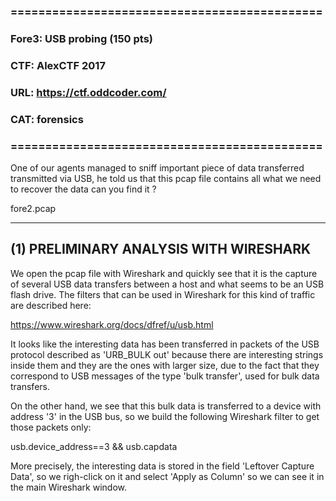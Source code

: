 ### =============================================
### Fore3: USB probing (150 pts)
### CTF: AlexCTF 2017
### URL: https://ctf.oddcoder.com/
### CAT: forensics
### =============================================

One of our agents managed to sniff important piece of data transferred transmitted via USB, he told
us that this pcap file contains all what we need to recover the data can you find it ?

fore2.pcap

-------------------------------------------------
## (1) PRELIMINARY ANALYSIS WITH WIRESHARK

We open the pcap file with Wireshark and quickly see that it is the capture of several USB data transfers between a host and what seems to be an USB flash drive. The filters that can be used in Wireshark for this kind of traffic are described here:

https://www.wireshark.org/docs/dfref/u/usb.html

It looks like the interesting data has been transferred in packets of the USB protocol described as 'URB_BULK out' because there are interesting strings inside them and they are the ones with larger size, due to the fact that they correspond to USB messages of the type 'bulk transfer', used for bulk data transfers.

On the other hand, we see that this bulk data is transferred to a device with address '3' in the USB bus, so we build the following Wireshark filter to get those packets only:

usb.device_address==3 && usb.capdata

More precisely, the interesting data is stored in the field 'Leftover Capture Data', so we righ-click on it and select 'Apply as Column' so we can see it in the main Wireshark window.






